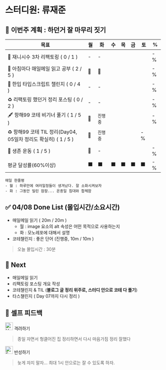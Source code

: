 # 스터디원: 류재준

## 🚀 이번주 계획 : 하던거 잘 마무리 짓기 

| 목표                            | 월   | 화   | 수   | 목   | 금   | 토   | %   |
| ------------------------------- | --- | --- | --- | --- | --- | --- | --- |
| 🚗 재니시수 3차 리팩토링 ( 0 / 1 ) |-|-||||| -% |
| 📰 아침마다 매일메일 읽고 공부 ( 2 / 5 ) |🌠|🌠||||| -% |
| 📌 한입 타입스크립트 챌린지 ( 0 / 4 ) |-|-||||| -% |
| ♻️ 리팩토링 했던거 정리 포스팅 ( 0 / 2 ) |-|-||||| -% |
| 🖋️ 항해99 코테 비기너 풀기 ( 1 / 5 ) |🌠|`진행중`||||| -% |
| ♻️ 항해99 코테 TIL 정리(Day04, 05일차 정리도 확실히) ( 1 / 5 ) |🌠|`진행중`|||| -% |
| 💪 생존 운동 ( 1 / 5 )               |🌠|-||||| -% |
| 평균 달성률(60%이상)      |⬛|⬛|⬛|⬛|⬛|⬛|  -% |


```text
매일 한줄평
- 월 : 하루만에 여러일정들이 생겨났다. 잘 소화시켜보자
- 화 : 그동안 밀린 잠잠... 온종일 침대와 합체함
```

## ✅ 04/08 Done List (몰입시간/소요시간) 
- 매일메일 읽기 ( 20m / 20m )
  - 월 : image 요소의 alt 속성은 어떤 목적으로 사용하는지
  - 화 : 모노레포에 대해서 설명
- 코테챌린지 : 좋은 단어  (진행중, 10m / 10m )
> 오늘 몰입시간 : 30분

## 🌱 Next
-  매일메일 읽기
-  리팩토링 포스팅 개요 작성
-  코테챌린지 & TIL (**블로그 글 정리 위주로, 스터디 안으로 코테 다 풀기**)
-  타스챌린지 ( Day 07까지 다시 정리 )

## 🎉 셀프 피드백

<img src="https://raw.githubusercontent.com/Tarikul-Islam-Anik/Animated-Fluent-Emojis/master/Emojis/Smilies/Hugging%20Face.png" alt="Hugging Face" width="25" height="25"> 격려하기</img>

> 종일 자면서 헝클어진 집 정리하면서 다시 마음가짐 정리 잘했다

<img src="https://raw.githubusercontent.com/Tarikul-Islam-Anik/Animated-Fluent-Emojis/master/Emojis/Smilies/Face%20with%20Monocle.png" alt="Face with Monocle" width="25" height="25"> 반성하기</img>

> 늦게 자지 말자... 최대 1시 안으로는 잘 수 있도록 하자.
